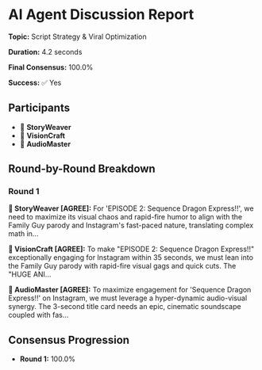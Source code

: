 # AI Agent Discussion Report

**Topic:** Script Strategy & Viral Optimization

**Duration:** 4.2 seconds

**Final Consensus:** 100.0%

**Success:** ✅ Yes

## Participants

- 📝 **StoryWeaver**
- 🎨 **VisionCraft**
- 🎵 **AudioMaster**

## Round-by-Round Breakdown

### Round 1

**📝 StoryWeaver [AGREE]:** For 'EPISODE 2: Sequence Dragon Express!!', we need to maximize its visual chaos and rapid-fire humor to align with the Family Guy parody and Instagram's fast-paced nature, translating complex math in...

**🎨 VisionCraft [AGREE]:** To make "EPISODE 2: Sequence Dragon Express!!" exceptionally engaging for Instagram within 35 seconds, we must lean into the Family Guy parody with rapid-fire visual gags and quick cuts. The "HUGE ANI...

**🎵 AudioMaster [AGREE]:** To maximize engagement for 'Sequence Dragon Express!!' on Instagram, we must leverage a hyper-dynamic audio-visual synergy. The 3-second title card needs an epic, cinematic soundscape coupled with fas...

## Consensus Progression

- **Round 1:** 100.0%
